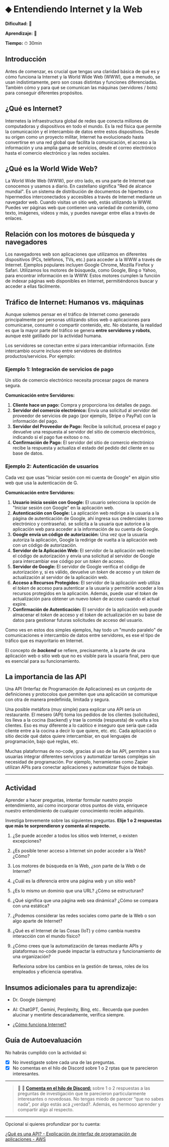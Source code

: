 # &#11045; Entendiendo Internet y la Web

**Dificultad:** 🌻

**Aprendizaje:** 🍯

**Tiempo:** ⏱ 30min

## Introducción

Antes de comenzar, es crucial que tengas una claridad básica de qué es y cómo funciona la Internet y la World Wide Web (WWW), que a menudo, se usan indistintamente, pero son cosas distintas y funciones diferenciadas. También cómo y para qué se comunican las máquinas (servidores / bots) para conseguir diferentes propósitos.

## ¿Qué es Internet?

Internetes la infraestructura global de redes que conecta millones de computadoras y dispositivos en todo el mundo. Es la red física que permite la comunicación y el intercambio de datos entre estos dispositivos. Desde su origen como un proyecto militar, Internet ha evolucionado hasta convertirse en una red global que facilita la comunicación, el acceso a la información y una amplia gama de servicios, desde el correo electrónico hasta el comercio electrónico y las redes sociales.

## ¿Qué es la World Wide Web?

La World Wide Web (WWW), por otro lado, es una parte de Internet que conocemos y usamos a diario. En castellano significa "Red de alcance mundial". Es un sistema de distribución de documentos de hipertexto o hipermedios interconectados y accesibles a través de Internet mediante un navegador web. Cuando visitas un sitio web, estás utilizando la WWW. Puedes ver páginas web que contienen una variedad de contenido, como texto, imágenes, videos y más, y puedes navegar entre ellas a través de enlaces.

## Relación con los motores de búsqueda y navegadores

Los navegadores web son aplicaciones que utilizamos en diferentes dispositivos (PCs, teléfonos, TVs, etc.) para acceder a la WWW a través de Internet. Ejemplos populares incluyen Google Chrome, Mozilla Firefox y Safari. Utilizamos los motores de búsqueda, como Google, Bing o Yahoo, para encontrar información en la WWW. Estos motores cumplen la función de indexar páginas web disponibles en Internet, permitiéndonos buscar y acceder a ellas fácilmente.

## Tráfico de Internet: Humanos vs. máquinas

Aunque solemos pensar en el tráfico de Internet como generado principalmente por personas utilizando sitios web o aplicaciones  para comunicarse, consumir o compartir contenido, etc. No obstante, la realidad es que la mayor parte del tráfico se genera **entre servidores y robots**, aunque esté gatillado por la actividad humana.

Los servidores se conectan entre sí para intercambiar información. Este intercambio ocurre incluso entre servidores de distintos productos/servicios. Por ejemplo:

### Ejemplo 1: Integración de servicios de pago

Un sitio de comercio electrónico necesita procesar pagos de manera segura.

**Comunicación entre Servidores:**

1. **Cliente hace un pago:** Compra y proporciona los detalles de pago.
2. **Servidor del comercio electrónico:** Envía una solicitud al servidor del proveedor de servicios de pago (por ejemplo, Stripe o PayPal) con la información del pago.
3. **Servidor del Proveedor de Pago:** Recibe la solicitud, procesa el pago y devuelve una respuesta al servidor del sitio de comercio electrónico, indicando si el pago fue exitoso o no.
4. **Confirmación de Pago:** El servidor del sitio de comercio electrónico recibe la respuesta y actualiza el estado del pedido del cliente en su base de datos.

### Ejemplo 2: Autenticación de usuarios

Cada vez que usas "Iniciar sesión con mi cuenta de Google" en algún sitio web que usa la autenticación de G.

**Comunicación entre Servidores:**

1. **Usuario inicia sesión con Google:** El usuario selecciona la opción de "Iniciar sesión con Google" en la aplicación web.
2. **Autenticación con Google:** La aplicación web redirige a la usuaria a la página de autenticación de Google, ahí ingresa sus credenciales (correo electrónico y contraseña). se solicita a la usuaria que autorice a la aplicación web para acceder a la información de su cuenta de Google.
3. **Google envía un código de autorización:** Una vez que la usuaria autoriza la aplicación, Google la redirige de vuelta a la aplicación web con un código de autorización.
4. **Servidor de la Aplicación Web:** El servidor de la aplicación web recibe el código de autorización y envía una solicitud al servidor de Google para intercambiar ese código por un *token* de acceso.
5. **Servidor de Google:** El servidor de Google verifica el código de autorización y, si es válido, devuelve un *token* de acceso y un *token* de actualización al servidor de la aplicación web.
6. **Acceso a Recursos Protegidos:** El servidor de la aplicación web utiliza el *token* de acceso para autenticar a la usuaria y permitirle acceder a los recursos protegidos en la aplicación. Además, puede usar el *token* de actualización para obtener un nuevo *token* de acceso cuando el actual expire.
7. **Confirmación de Autenticación:** El servidor de la aplicación web puede almacenar el *token* de acceso y el *token* de actualización en su base de datos para gestionar futuras solicitudes de acceso del usuario.

Como ves en estos dos simples ejemplos, hay todo un "mundo paralelo" de comunicaciones e intercambio de datos entre servidores, es ese el tipo de tráfico que es mayoritario en Internet.

El concepto de ***backend*** se refiere, precisamente, a la parte de una aplicación web o sitio web que no es visible para la usuaria final, pero que es esencial para su funcionamiento.

## La importancia de las API

Una API (Interfaz de Programación de Aplicaciones) es un conjunto de definiciones y protocolos que permiten que una aplicación se comunique con otra de manera predefinida, limitada y segura. 

Una posible metáfora (muy simple) para explicar una API sería un restaurante. El mesero (API) toma los pedidos de los clientes (solicitudes), los lleva a la cocina (backend) y trae la comida (respuesta) de vuelta a los clientes. Eso es muy diferente a lo caótico e inseguro que sería que cada cliente entre a la cocina a decir lo que quiere, etc. etc. Cada aplicación o sitio decide qué datos quiere intercambiar, en qué lenguajes de programación, bajo qué reglas, etc.

Muchas plataformas de no-code, gracias al uso de las API, permiten a sus usuarias integrar diferentes servicios y automatizar tareas complejas sin necesidad de programación. Por ejemplo, herramientas como Zapier utilizan APIs para conectar aplicaciones y automatizar flujos de trabajo.

---

## Actividad

Aprender a hacer preguntas, intentar formular nuestro propio entendimiento, así como incorporar otros puntos de vista, enriquece nuestro entendimiento de cualquier conocimiento recién adquirido.

Investiga brevemente sobre las siguientes preguntas. **Elije 1 o 2 respuestas que más te sorprendieron y comenta al respecto.**

1. ¿Se puede acceder a todos los sitios web Internet, o existen excepciones?

2. ¿Es posible tener acceso a Internet sin poder acceder a la Web? ¿Cómo?

3. Los motores de búsqueda en la Web, ¿son parte de la Web o de Internet?

4. ¿Cuál es la diferencia entre una página web y un sitio web?

5. ¿Es lo mismo un dominio que una URL? ¿Cómo se estructuran?

6. ¿Qué significa que una página web sea dinámica? ¿Cómo se compara con una estática?

7. ¿Podemos considerar las redes sociales como parte de la Web o son algo aparte de Internet?

8. ¿Qué es el Internet de las Cosas (IoT) y cómo cambia nuestra interacción con el mundo físico?

9. ¿Cómo crees que la automatización de tareas mediante APIs y plataformas no-code puede impactar la estructura y funcionamiento de una organización?
   
   Reflexiona sobre los cambios en la gestión de tareas, roles de los empleados y eficiencia operativa.

## Insumos adicionales para tu aprendizaje:

- Dr. Google (siempre)

- AI: ChatGPT, Gemini, Perplexity, Bing, etc.. Recuerda que pueden alucinar y mentirte descaradamente, verifica siempre.

- [¿Cómo funciona Internet?](https://www.youtube.com/watch?v=-InB0vz_Mec)

## Guía de Autoevaluación

No habrás cumplido con la actividad si:

- [x] No investigaste sobre cada una de las preguntas.
- [x] No comentas en el hilo de Discord sobre 1 o 2 rptas que te parecieron interesantes.

---

> :mega: 💬 [**Comenta en el hilo de Discord:**](https://discord.com/channels/1209273049304666113/1215445879411052554) sobre 1 o 2 respuestas a las preguntas de investigación que te parecieron particularmente interesantes o novedosas. No tengas miedo de parecer “que no sabes nada”, por algo estás acá ¿verdad?. Además, es hermoso aprender y compartir algo al respecto.

--- 

Opcional si quieres profundizar por tu cuenta:

[¿Qué es una API? - Explicación de interfaz de programación de aplicaciones - AWS](https://aws.amazon.com/es/what-is/api/)
